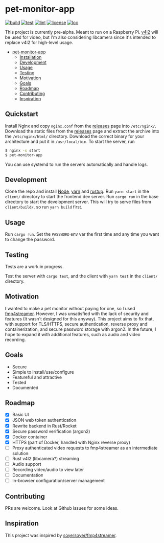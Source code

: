 # pet-monitor-app

[![build](https://github.com/Stonks3141/pet-monitor-app/actions/workflows/ci.yml/badge.svg)](https://github.com/Stonks3141/pet-monitor-app/actions/workflows/ci.yml)
[![test](https://github.com/Stonks3141/pet-monitor-app/actions/workflows/test.yml/badge.svg)](https://github.com/Stonks3141/pet-monitor-app/actions/workflows/test.yml)
[![lint](https://github.com/Stonks3141/pet-monitor-app/actions/workflows/lint.yml/badge.svg?style=flat-square)](https://github.com/Stonks3141/pet-monitor-app/actions/workflows/lint.yml)
[![license](https://img.shields.io/static/v1?label=License&message=GPLv3&color=blue&style=flat-square)](https://www.gnu.org/licenses/gpl-3.0.en.html)
[![loc](https://img.shields.io/tokei/lines/github/Stonks3141/pet-monitor-app?style=flat-square)](https://github.com/XAMPPRocky/tokei)

This project is currently pre-alpha.
Meant to run on a Raspberry Pi.
[v4l2](https://www.kernel.org/doc/html/v4.9/media/uapi/v4l/v4l2.html) will be
used for video, but I'm also considering libcamera since it's intended to
replace v4l2 for high-level usage.

- [pet-monitor-app](#pet-monitor-app)
  - [Installation](#installation)
  - [Development](#development)
  - [Usage](#usage)
  - [Testing](#testing)
  - [Motivation](#motivation)
  - [Goals](#goals)
  - [Roadmap](#roadmap)
  - [Contributing](#contributing)
  - [Inspiration](#inspiration)

## Quickstart

Install Nginx and copy `nginx.conf` from the [releases] page into `/etc/nginx/`.
Download the static files from the [releases] page and extract the archive into
the `/etc/nginx/html/` directory. Download the correct binary for your
architecture and put it in `/usr/local/bin`. To start the server, run

```bash
$ nginx -s start
$ pet-monitor-app
```

You can use systemd to run the servers automatically and handle logs.

[releases]: https://Stonks3141/pet-monitor-app/releases/

## Development

Clone the repo and install [Node](https://nodejs.org),
[yarn](https://yarnpkg.com/getting-started/install) and
[rustup](https://www.rust-lang.org/learn/get-started). Run `yarn start` in the
`client/` directory to start the frontend dev server. Run `cargo run` in the
base directory to start the development server. This will try to serve files
from `client/build/`, so run `yarn build` first.

## Usage

Run `cargo run`. Set the `PASSWORD` env var the first time and any time you
want to change the password.

## Testing

Tests are a work in progress.

Test the server with `cargo test`, and the client with `yarn test` in the
`client/` directory.

## Motivation

I wanted to make a pet monitor without paying for one, so I used
[fmp4streamer](https://github.com/soyersoyer/fmp4streamer). However, I was
unsatisfied with the lack of security and features (It wasn't designed for this
anyway). This project aims to fix that, with support for TLS/HTTPS, secure
authentication, reverse proxy and containerization, and secure password storage
with argon2. In the future, I hope to expand it with additional features, such
as audio and video recording.

## Goals

- Secure
- Simple to install/use/configure
- Featureful and attractive
- Tested
- Documented

## Roadmap

- [x] Basic UI
- [x] JSON web token authentication
- [x] Rewrite backend in Rust/Rocket
- [x] Secure password verification (argon2)
- [x] Docker container
- [x] HTTPS (part of Docker, handled with Nginx reverse proxy)
- [ ] Proxy authenticated video requests to fmp4streamer as an intermediate solution
- [ ] Rust v4l2 (libcamera?) streaming
- [ ] Audio support
- [ ] Recording video/audio to view later
- [ ] Documentation
- [ ] In-browser configuration/server management

## Contributing

PRs are welcome. Look at Github issues for some ideas.

## Inspiration

This project was inspired by [soyersoyer/fmp4streamer](https://github.com/soyersoyer/fmp4streamer).
